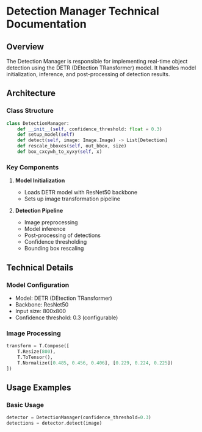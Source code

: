 # Detection Manager Technical Documentation

## Overview
The Detection Manager is responsible for implementing real-time object detection using the DETR (DEtection TRansformer) model. It handles model initialization, inference, and post-processing of detection results.

## Architecture

### Class Structure
```python
class DetectionManager:
    def __init__(self, confidence_threshold: float = 0.3)
    def setup_model(self)
    def detect(self, image: Image.Image) -> List[Detection]
    def rescale_bboxes(self, out_bbox, size)
    def box_cxcywh_to_xyxy(self, x)
```

### Key Components

1. **Model Initialization**
   - Loads DETR model with ResNet50 backbone
   - Sets up image transformation pipeline

2. **Detection Pipeline**
   - Image preprocessing
   - Model inference
   - Post-processing of detections
   - Confidence thresholding
   - Bounding box rescaling

## Technical Details

### Model Configuration
- Model: DETR (DEtection TRansformer)
- Backbone: ResNet50
- Input size: 800x800
- Confidence threshold: 0.3 (configurable)

### Image Processing
```python
transform = T.Compose([
    T.Resize(800),
    T.ToTensor(),
    T.Normalize([0.485, 0.456, 0.406], [0.229, 0.224, 0.225])
])
```

## Usage Examples

### Basic Usage
```python
detector = DetectionManager(confidence_threshold=0.3)
detections = detector.detect(image)
```
